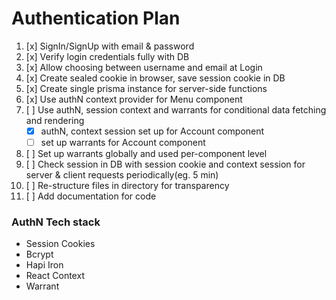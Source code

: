 # Authentication Plan

1. [x] SignIn/SignUp with email & password
2. [x] Verify login credentials fully with DB
3. [x] Allow choosing between username and email at Login
4. [x] Create sealed cookie in browser, save session cookie in DB
5. [x] Create single prisma instance for server-side functions
6. [x] Use authN context provider for Menu component
7. [ ] Use authN, session context and warrants for conditional data fetching and rendering
   - [x] authN, context session set up for Account component
   * [ ] set up warrants for Account component
8. [ ] Set up warrants globally and used per-component level
9. [ ] Check session in DB with session cookie and context session for server & client requests periodically(eg. 5 min)
10. [ ] Re-structure files in directory for transparency
11. [ ] Add documentation for code

### AuthN Tech stack

- Session Cookies
- Bcrypt
- Hapi Iron
- React Context
- Warrant
